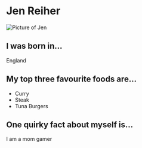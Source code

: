 # Jen Reiher
![Picture of Jen](https://www.canadalearningcode.ca/wp-content/uploads/2017/07/jen.jpg)

## I was born in...
England

## My top three favourite foods are...
* Curry
* Steak
* Tuna Burgers

## One quirky fact about myself is...
I am a mom gamer
